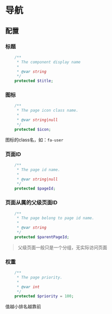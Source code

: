 # 导航

## 配置

### 标题

```php
    /**
     * The component display name
     *
     * @var string
     */
    protected $title;
```


### 图标

```php
    /**
     * The page icon class name.
     *
     * @var string|null
     */
    protected $icon;
```
图标的class名，如：`fa-user`


### 页面ID

```php
    /**
     * The page id name.
     *
     * @var string|null
     */
    protected $pageId;
```

### 页面从属的父级页面ID

```php
    /**
     * The page belong to page id name.
     *
     * @var string
     */
    protected $parentPageId;
```
> 父级页面一般只是一个分组，无实际访问页面

### 权重

```php
    /**
     * The page priority.
     *
     * @var int
     */
    protected $priority = 100;
```
值越小排名越靠前